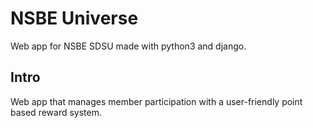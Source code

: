 # NSBE Universe
Web app for NSBE SDSU made with python3 and django.

## Intro
Web app that manages member participation with a user-friendly point based reward system.
